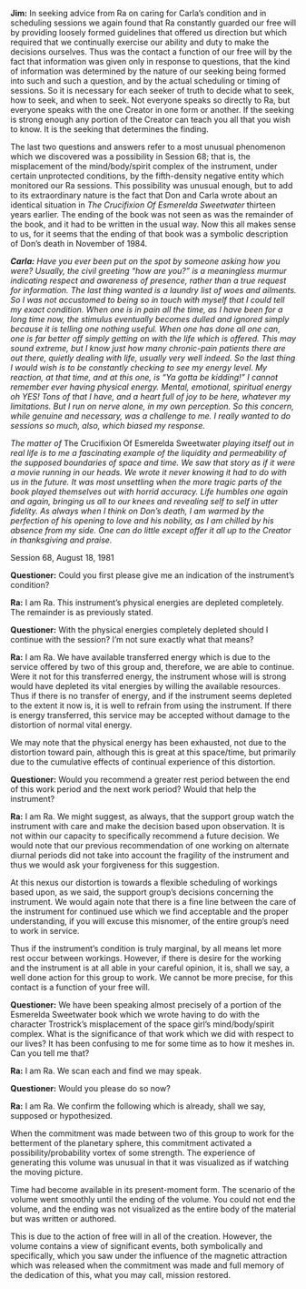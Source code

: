 <p><strong>Jim:</strong> In seeking advice from Ra on caring for Carla’s condition and in scheduling sessions we again found that Ra constantly guarded our free will by providing loosely formed guidelines that offered us direction but which required that we continually exercise our ability and duty to make the decisions ourselves. Thus was the contact a function of our free will by the fact that information was given only in response to questions, that the kind of information was determined by the nature of our seeking being formed into such and such a question, and by the actual scheduling or timing of sessions. So it is necessary for each seeker of truth to decide what to seek, how to seek, and when to seek. Not everyone speaks so directly to Ra, but everyone speaks with the one Creator in one form or another. If the seeking is strong enough any portion of the Creator can teach you all that you wish to know. It is the seeking that determines the finding.</p>
<p>The last two questions and answers refer to a most unusual phenomenon which we discovered was a possibility in Session 68; that is, the misplacement of the mind/body/spirit complex of the instrument, under certain unprotected conditions, by the fifth-density negative entity which monitored our Ra sessions. This possibility was unusual enough, but to add to its extraordinary nature is the fact that Don and Carla wrote about an identical situation in <em>The Crucifixion Of Esmerelda Sweetwater</em> thirteen years earlier. The ending of the book was not seen as was the remainder of the book, and it had to be written in the usual way. Now this all makes sense to us, for it seems that the ending of that book was a symbolic description of Don’s death in November of 1984.</p>
<p><strong><em>Carla:</em></strong><em> Have you ever been put on the spot by someone asking how you were? Usually, the civil greeting “how are you?” is a meaningless murmur indicating respect and awareness of presence, rather than a true request for information. The last thing wanted is a laundry list of woes and ailments. So I was not accustomed to being so in touch with myself that I could tell my exact condition. When one is in pain all the time, as I have been for a long time now, the stimulus eventually becomes dulled and ignored simply because it is telling one nothing useful. When one has done all one can, one is far better off simply getting on with the life which is offered. This may sound extreme, but I know just how many chronic-pain patients there are out there, quietly dealing with life, usually very well indeed. So the last thing I would wish is to be constantly checking to see my energy level. My reaction, at that time, and at this one, is “Ya gotta be kidding!” I cannot remember ever having physical energy. Mental, emotional, spiritual energy oh YES! Tons of that I have, and a heart full of joy to be here, whatever my limitations. But I run on nerve alone, in my own perception. So this concern, while genuine and necessary, was a challenge to me. I really wanted to do sessions so much, also, which biased my response.</em></p>
<p><em>The matter of </em>The Crucifixion Of Esmerelda Sweetwater<em> playing itself out in real life is to me a fascinating example of the liquidity and permeability of the supposed boundaries of space and time. We saw that story as if it were a movie running in our heads. We wrote it never knowing it had to do with us in the future. It was most unsettling when the more tragic parts of the book played themselves out with horrid accuracy. Life humbles one again and again, bringing us all to our knees and revealing self to self in utter fidelity. As always when I think on Don’s death, I am warmed by the perfection of his opening to love and his nobility, as I am chilled by his absence from my side. One can do little except offer it all up to the Creator in thanksgiving and praise.</em></p>
<p class="transcript-sub-title">Session 68, August 18, 1981</p>
<p><strong>Questioner:</strong> Could you first please give me an indication of the instrument’s condition?</p>
<p><strong>Ra:</strong> I am Ra. This instrument’s physical energies are depleted completely. The remainder is as previously stated.</p>
<p><strong>Questioner:</strong> With the physical energies completely depleted should I continue with the session? I’m not sure exactly what that means?</p>
<p><strong>Ra:</strong> I am Ra. We have available transferred energy which is due to the service offered by two of this group and, therefore, we are able to continue. Were it not for this transferred energy, the instrument whose will is strong would have depleted its vital energies by willing the available resources. Thus if there is no transfer of energy, and if the instrument seems depleted to the extent it now is, it is well to refrain from using the instrument. If there is energy transferred, this service may be accepted without damage to the distortion of normal vital energy.</p>
<p>We may note that the physical energy has been exhausted, not due to the distortion toward pain, although this is great at this space/time, but primarily due to the cumulative effects of continual experience of this distortion.</p>
<p><strong>Questioner:</strong> Would you recommend a greater rest period between the end of this work period and the next work period? Would that help the instrument?</p>
<p><strong>Ra:</strong> I am Ra. We might suggest, as always, that the support group watch the instrument with care and make the decision based upon observation. It is not within our capacity to specifically recommend a future decision. We would note that our previous recommendation of one working on alternate diurnal periods did not take into account the fragility of the instrument and thus we would ask your forgiveness for this suggestion.</p>
<p>At this nexus our distortion is towards a flexible scheduling of workings based upon, as we said, the support group’s decisions concerning the instrument. We would again note that there is a fine line between the care of the instrument for continued use which we find acceptable and the proper understanding, if you will excuse this misnomer, of the entire group’s need to work in service.</p>
<p>Thus if the instrument’s condition is truly marginal, by all means let more rest occur between workings. However, if there is desire for the working and the instrument is at all able in your careful opinion, it is, shall we say, a well done action for this group to work. We cannot be more precise, for this contact is a function of your free will.</p>
<p><strong>Questioner:</strong> We have been speaking almost precisely of a portion of the Esmerelda Sweetwater book which we wrote having to do with the character Trostrick’s misplacement of the space girl’s mind/body/spirit complex. What is the significance of that work which we did with respect to our lives? It has been confusing to me for some time as to how it meshes in. Can you tell me that?</p>
<p><strong>Ra:</strong> I am Ra. We scan each and find we may speak.</p>
<p><strong>Questioner:</strong> Would you please do so now?</p>
<p><strong>Ra:</strong> I am Ra. We confirm the following which is already, shall we say, supposed or hypothesized.</p>
<p>When the commitment was made between two of this group to work for the betterment of the planetary sphere, this commitment activated a possibility/probability vortex of some strength. The experience of generating this volume was unusual in that it was visualized as if watching the moving picture.</p>
<p>Time had become available in its present-moment form. The scenario of the volume went smoothly until the ending of the volume. You could not end the volume, and the ending was not visualized as the entire body of the material but was written or authored.</p>
<p>This is due to the action of free will in all of the creation. However, the volume contains a view of significant events, both symbolically and specifically, which you saw under the influence of the magnetic attraction which was released when the commitment was made and full memory of the dedication of this, what you may call, mission restored.</p>